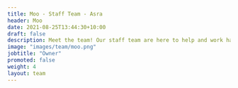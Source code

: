 ```yaml
---
title: Moo - Staff Team - Asra
header: Moo
date: 2021-08-25T13:44:30+10:00
draft: false
description: Meet the team! Our staff team are here to help and work hard to make sure your experience in Asra is as amazing as possible.
image: "images/team/moo.png"
jobtitle: "Owner"
promoted: false
weight: 4
layout: team
---
```

